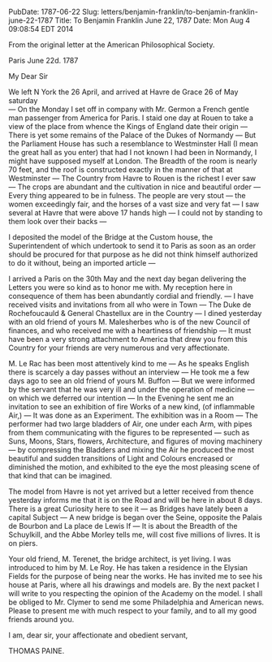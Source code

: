 PubDate: 1787-06-22
Slug: letters/benjamin-franklin/to-benjamin-franklin-june-22-1787
Title: To Benjamin Franklin  June 22, 1787
Date: Mon Aug  4 09:08:54 EDT 2014

   From the original letter at the American Philosophical Society.

   Paris June 22d. 1787

   My Dear Sir

   We left N York the 26 April, and arrived at Havre de Grace 26 of May saturday  
   &mdash; On the Monday I set off in company with Mr. Germon a 
   French gentle man 
   passenger from America for Paris. I staid one day at Rouen to take a
   view of the place from whence the Kings of England date their origin &mdash; 
   There is yet some remains of the Palace of the Dukes of Normandy &mdash; But
   the Parliament House has such a resemblance to Westminster Hall (I mean
   the great hall as you enter) that had I not known I had been in Normandy,
   I might have supposed myself at London. The Breadth of the room is nearly
   70 feet, and the roof is constructed exactly in the manner of that at
   Westminster &mdash; The Country from Havre to Rouen is the 
   richest I ever saw &mdash; 
   The crops are abundant and the cultivation in nice and beautiful 
   order &mdash; 
   Every thing appeared to be in fulness. The people are very stout &mdash; the
   women exceedingly fair, and the horses of a vast size and very fat 
   &mdash; I saw
   several at Havre that were above 17 hands high &mdash; I could 
   not by standing to them look over their backs  &mdash; 
   
   I deposited the model of
   the Bridge at the Custom house, the Superintendent of which undertook to
   send it to Paris as soon as an order should be procured for that purpose
   as he did not think himself authorized to do it without, being an
   imported article &mdash; 

   I arrived a Paris on the 30th May and the next day began delivering
   the Letters you were so kind as to honor me with. My reception here in
   consequence of them has been abundantly cordial and friendly. &mdash; I have
   received visits and invitations from all who were in Town &mdash; The Duke de
   Rochefoucauld & General Chastellux are in the Country &mdash; I 
   dined yesterday
   with an old friend of yours M. Malesherbes who is of the new Council of
   finances, and who received me with a heartiness of friendship &mdash; It must
   have been a very strong attachment to America that drew you from this
   Country for your friends are very numerous and very affectionate.

   M. Le Rac has been most attentively kind to me &mdash; As he speaks English
   there is scarcely a day passes without an interview &mdash; He took 
   me a few days
   ago to see an old friend of yours M. Buffon &mdash; But we were 
   informed by the
   servant that he was very ill and under the operation of medicine &mdash; on
   which we deferred our intention &mdash; In the Evening 
   he sent me an invitation
   to see an exhibition of fire Works of a new kind, 
   (of inflammable Air,) &mdash; 
   It was done as an Experiment. The exhibition was in a Room 
   &mdash; The performer
   had two large bladders of Air, one under each Arm, with pipes from them
   communicating with the figures to be represented &mdash; such as Suns, Moons,
   Stars, flowers, Architecture, and figures of moving machinery &mdash; by
   compressing the Bladders and mixing the Air he produced the most
   beautiful and sudden transitions of Light and Colours encreased or
   diminished the motion, and exhibited to the eye the most 
   pleasing scene of that kind that can be imagined.

   The model from Havre is not yet arrived but a letter received from thence
   yesterday informs me that it is on the Road and will be here in about
   8 days. There is a great Curiosity here to see it &mdash; as Bridges have
   lately been a capital Subject &mdash; A new bridge is began over the Seine,
   opposite the Palais de Bourbon and La place de Lewis If &mdash; It is about
   the Breadth of the Schuylkill, and the Abbe Morley tells me, will cost
   five millions of livres. It is on piers.

   Your old friend, M. Terenet, the bridge architect, is yet living. I was
   introduced to him by M. Le Roy. He has taken a residence in the Elysian
   Fields for the purpose of being near the works. He has invited me to see
   his house at Paris, where all his drawings and models are. By the next
   packet I will write to you respecting the opinion of the Academy on the
   model. I shall be obliged to Mr. Clymer to send me some Philadelphia and
   American news. Please to present me with much respect to your family, and
   to all my good friends around you.

   I am, dear sir, your affectionate and obedient servant,

   THOMAS PAINE.


